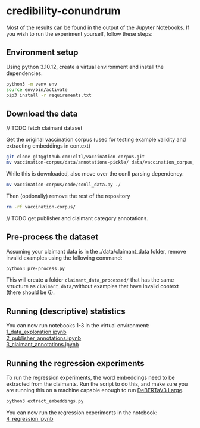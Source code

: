 # credibility-conundrum

Most of the results can be found in the output of the Jupyter Notebooks. 
If you wish to run the experiment yourself, follow these steps:

## Environment setup

Using python 3.10.12, create a virtual environment and install the dependencies. 

```sh
python3 -m venv env
source env/bin/activate
pip3 install -r requirements.txt
```

## Download the data
// TODO fetch claimant dataset

Get the original vaccination corpus (used for testing example validity and extracting embeddings in context)
```sh
git clone git@github.com:cltl/vaccination-corpus.git
mv vaccination-corpus/data/annotations-pickle/ data/vaccination_corpus_pickle/
```

While this is downloaded, also move over the conll parsing dependency:
```sh
mv vaccination-corpus/code/conll_data.py ./
```

Then (optionally) remove the rest of the repository
```sh
rm -rf vaccination-corpus/
```

// TODO get publisher and claimant category annotations.

## Pre-process the dataset
Assuming your claimant data is in the ./data/claimant_data folder, remove invalid examples using the following command:
```sh
python3 pre-process.py
```
This will create a folder `claimant_data_processed/` that has the same structure as `claimant_data/`without examples that have invalid context (there should be 6).

## Running (descriptive) statistics
You can now run notebooks 1-3 in the virtual environment:  
[1_data_exploration.ipynb](./1_data_exploration.ipynb)  
[2_publisher_annotations.ipynb](./2_publisher_annotations.ipynb)  
[3_claimant_annotations.ipynb](./3_claimant_annotations.ipynb)  

## Running the regression experiments
To run the regression experiments, the word embeddings need to be extracted from the claimants. 
Run the script to do this, and make sure you are running this on a machine capable enough to run [DeBERTaV3 Large](https://huggingface.co/microsoft/deberta-v3-large).

```sh
python3 extract_embeddings.py
```

You can now run the regression experiments in the notebook:  
[4_regression.ipynb](./4_regression.ipynb)  
